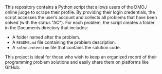 This repository contains a Python script that allows users of the DMOJ online judge to scrape their profile. By providing their login credentials, the script accesses the user’s account and collects all problems that have been solved (with the status "AC"). For each problem, the script creates a folder in the Documents directory that includes:

- A folder named after the problem.
- A `README.md` file containing the problem description.
- A `solve.extension` file that contains the solution code.

This project is ideal for those who wish to keep an organized record of their programming problem solutions and easily share them on platforms like GitHub.
